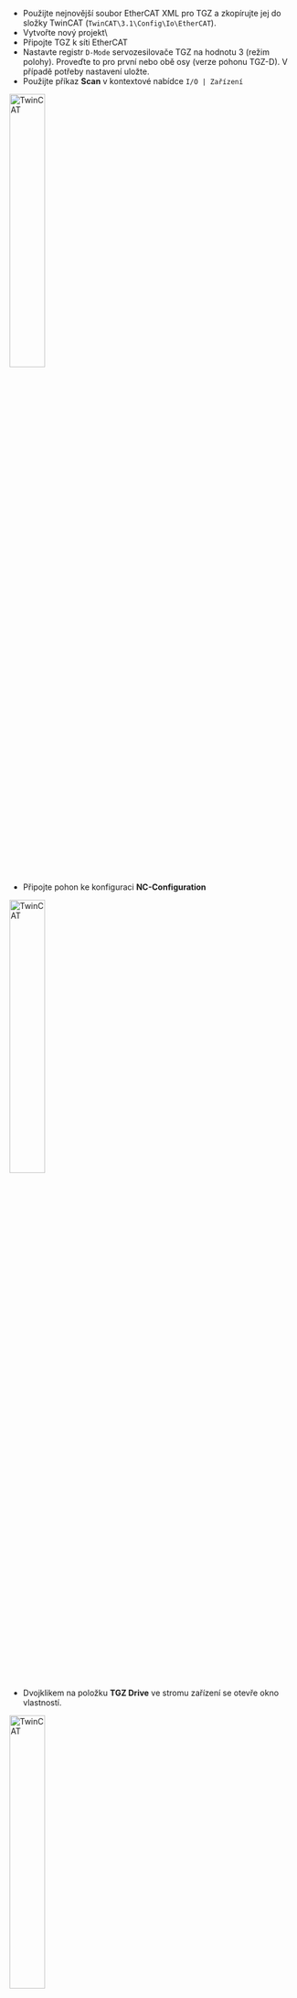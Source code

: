 - Použijte nejnovější soubor EtherCAT XML pro TGZ a zkopírujte jej do složky TwinCAT (`TwinCAT\3.1\Config\Io\EtherCAT`).
- Vytvořte nový projekt\
- Připojte TGZ k síti EtherCAT
- Nastavte registr `D-Mode` servozesilovače TGZ na hodnotu 3 (režim polohy).
  Proveďte to pro první nebo obě osy (verze pohonu TGZ-D). 
  V případě potřeby nastavení uložte.
- Použijte příkaz **Scan** v kontextové nabídce `I/O | Zařízení`

<img src="../../../../../source/common/img/twincat01devices.webp" alt="TwinCAT" style="width:35%;">

- Připojte pohon ke konfiguraci **NC-Configuration**

<img src="../../../../../source/common/img/twincat02drive.webp" alt="TwinCAT" style="width:35%;">

- Dvojklikem na položku **TGZ Drive** ve stromu zařízení se otevře okno vlastností.

<img src="../../../../../source/common/img/twincat03properties.webp" alt="TwinCAT" style="width:35%;">

- PDO lze sledovat a měnit v kartě **Process Data**. Na obrázku níže je zobrazeno nastavení pro režim CST.

<img src="../../../../../source/common/img/twincat04CSTset.webp" alt="TwinCAT" style="width:60%;">

- Po dokončení nastavení aktivujte konfiguraci.

<img src="../../../../../source/common/img/twincat05config.webp" alt="TwinCAT" style="width:35%;">

- Pomocí stromové položky `MOTION | NC-Task 1 SAF | Axes | Axis 1` zobrazíte všechny vlastnosti osy. Vyberte kartu **Online** a klikněte na tlačítko **Set**.

<img src="../../../../../source/common/img/twincat06motion.webp" alt="TwinCAT" style="width:60%;">

- Kliknutím na tlačítko **All** zaškrtnětě všechna zaškrtávací políčka.

<img src="../../../../../source/common/img/twincat07enableAll.webp" alt="TwinCAT" style="width:25%;">

- Osa by nyní měla být povolena a připravena k pohybu v režimu cyklického synchronního polohování (CST). V případě potřeby použijte červené tlačítko F6 pro resetování chyby a/nebo modré tlačítko F8 pro referenci osy.
- Jak je popsáno v kapitole [Mapování PDO a varianty jednotky TGZ](objects.md#PDO_TGZ), jsou hodnoty PDO stejné pro jednoosou i dvouosou verzi TGZ. 
  Proto při použití varianty TGZ-S v systému TwinCAT nebude osa 2 použitelná a musí být ignorována.
  
##Nastavení režimu cyklické synchronní rychlosti (CSV)
- Použijte konfigurační režimu TwinCAT

- Aktivujte kartu **Process Data** jednotky TGZ a v kombinovaném poli vyberte položku **Cyclic synchronous velocity mode (CSV)**.

<img src="../../../../../source/common/img/twincat08CSVitem.webp" alt="TwinCAT" style="width:60%;">

- Znovu připojte data osy kliknutím na tlačítko **Yes** v následujícím dialogovém okně.

<img src="../../../../../source/common/img/twincat09axisConfirm.webp" alt="TwinCAT" style="width:25%;">

- Aktivujte kartu **Startup** a změňte hodnotu objektu `0x6060:00` (Mode of operation). Dvakrát klikněte na tuto položku.

<img src="../../../../../source/common/img/twincat10startupTab.webp" alt="TwinCAT" style="width:50%;">

- V následujícím dialogovém okně změňte hodnotu `Data` na `09` a klikněte na tlačítko OK.

<img src="../../../../../source/common/img/twincat11data09.webp" alt="TwinCAT" style="width:50%;">

- V případě potřeby proveďte totéž pro druhou osu (objekt `0x6860:00`).
- Nezapomeňte nastavit příslušný režim pohonu TGZ (registr `D-Mode`), jak je popsáno v kapitole [Režimy provozu 0x6060](objects.md#0x6060).
- Aktivujte konfiguraci a přepněte do režimu **Run**. 
  TwinCAT nyní používá regulátor otáček k provedení pohybu.
  Pro dosažení plynulého polohování je nutné správně nastavit parametry regulátoru.